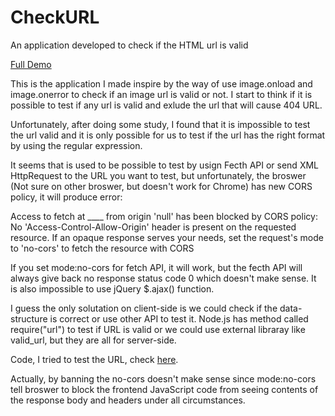 # CheckURL
An application developed to check if the HTML url is valid 

[Full Demo](https://codepen.io/caloverys/full/xxYNrJg)

This is the application I made inspire by the way of use image.onload and image.onerror to check if an image url is valid or not.
I start to think if it is possible to test if any url is valid and exlude the url that will cause 404 URL.



Unfortunately, after doing some study, I found that it is impossible to test the url valid and it is only possible for us to test if the url has the right format by using the regular expression.



It seems that is used to be possible to test by usign Fecth API or send XML HttpRequest to the URL you want to test, but unfortunately, the broswer (Not sure on other broswer, but doesn't work for Chrome) has new CORS policy, it will produce error:



Access to fetch at ____ from origin 'null' has been blocked by CORS policy: No 'Access-Control-Allow-Origin' header is present on the requested resource. If an opaque response serves your needs, set the request's mode to 'no-cors' to fetch the resource with CORS 



If you set mode:no-cors for fetch API, it will work, but the fecth API will always give back no response status code 0 which doesn't make sense. It is also impossible to use jQuery $.ajax() function.



I guess the only solutation on client-side is we could check if the data-structure is correct or use other API to test it. Node.js has method called require("url") to test if URL is valid or we could use external libraray like valid_url, but they are all for server-side.




Code, I tried to test the URL, check [here](https://github.com/Caloverys/CheckURL/blob/main/testURL.js).



Actually, by banning the no-cors doesn't make sense since mode:no-cors tell broswer to block the frontend JavaScript code from seeing contents of the response body and headers under all circumstances.


